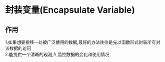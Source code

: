 # 封装变量(Encapsulate Variable)
## 作用
1.如果想要搬移一处被广泛使用的数据,最好的办法往往是先以函数形式封装所有对该数据的访问  
2.能提供一个清晰的观测点,监控数据的变化和使用情况